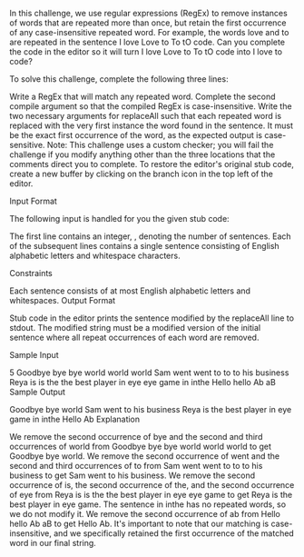 In this challenge, we use regular expressions (RegEx) to remove instances of words that are repeated more than once, but retain the first occurrence of any case-insensitive repeated word. For example, the words love and to are repeated in the sentence I love Love to To tO code. Can you complete the code in the editor so it will turn I love Love to To tO code into I love to code?

To solve this challenge, complete the following three lines:

Write a RegEx that will match any repeated word.
Complete the second compile argument so that the compiled RegEx is case-insensitive.
Write the two necessary arguments for replaceAll such that each repeated word is replaced with the very first instance the word found in the sentence. It must be the exact first occurrence of the word, as the expected output is case-sensitive.
Note: This challenge uses a custom checker; you will fail the challenge if you modify anything other than the three locations that the comments direct you to complete. To restore the editor's original stub code, create a new buffer by clicking on the branch icon in the top left of the editor.

Input Format

The following input is handled for you the given stub code:

The first line contains an integer, , denoting the number of sentences.
Each of the  subsequent lines contains a single sentence consisting of English alphabetic letters and whitespace characters.

Constraints

Each sentence consists of at most  English alphabetic letters and whitespaces.
Output Format

Stub code in the editor prints the sentence modified by the replaceAll line to stdout. The modified string must be a modified version of the initial sentence where all repeat occurrences of each word are removed.

Sample Input

5
Goodbye bye bye world world world
Sam went went to to to his business
Reya is is the the best player in eye eye game
in inthe
Hello hello Ab aB
Sample Output

Goodbye bye world
Sam went to his business
Reya is the best player in eye game
in inthe
Hello Ab
Explanation

We remove the second occurrence of bye and the second and third occurrences of world from Goodbye bye bye world world world to get Goodbye bye world.
We remove the second occurrence of went and the second and third occurrences of to from Sam went went to to to his business to get Sam went to his business.
We remove the second occurrence of is, the second occurrence of the, and the second occurrence of eye from Reya is is the the best player in eye eye game to get Reya is the best player in eye game.
The sentence in inthe has no repeated words, so we do not modify it.
We remove the second occurrence of ab from Hello hello Ab aB to get Hello Ab. It's important to note that our matching is case-insensitive, and we specifically retained the first occurrence of the matched word in our final string.